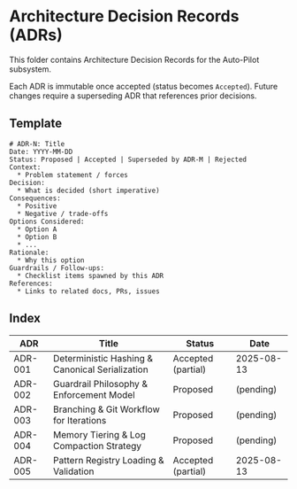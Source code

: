 # Architecture Decision Records (ADRs)

This folder contains Architecture Decision Records for the Auto-Pilot subsystem.

Each ADR is immutable once accepted (status becomes `Accepted`). Future changes require a superseding ADR that references prior decisions.

## Template

```
# ADR-N: Title
Date: YYYY-MM-DD
Status: Proposed | Accepted | Superseded by ADR-M | Rejected
Context:
  * Problem statement / forces
Decision:
  * What is decided (short imperative)
Consequences:
  * Positive
  * Negative / trade-offs
Options Considered:
  * Option A
  * Option B
  * ...
Rationale:
  * Why this option
Guardrails / Follow-ups:
  * Checklist items spawned by this ADR
References:
  * Links to related docs, PRs, issues
```

## Index

| ADR | Title | Status | Date |
|-----|-------|--------|------|
| ADR-001 | Deterministic Hashing & Canonical Serialization | Accepted (partial) | 2025-08-13 |
| ADR-002 | Guardrail Philosophy & Enforcement Model | Proposed | (pending) |
| ADR-003 | Branching & Git Workflow for Iterations | Proposed | (pending) |
| ADR-004 | Memory Tiering & Log Compaction Strategy | Proposed | (pending) |
| ADR-005 | Pattern Registry Loading & Validation | Accepted (partial) | 2025-08-13 |
